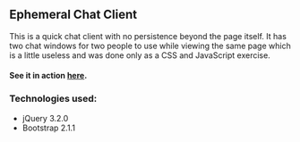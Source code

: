 ## Ephemeral Chat Client

This is a quick chat client with no persistence beyond the page itself. It has two chat windows for two people to use while viewing the same page which is a little useless and was done only as a CSS and JavaScript exercise.

#### See it in action [here](http://zack.io/chat).

### Technologies used:
* jQuery 3.2.0
* Bootstrap 2.1.1
